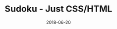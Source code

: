 ---
title: 'Sudoku - Just CSS/HTML'
description: 'Complete a sudoku puzzle without Javascript or server-side interaction.'
gametype: 'easy'
gameid: 55
date: 2018-06-20
tags: []
draft: false
type: 'games'
num19: [{'idx':1,'arr1':[1,2,3,4,5,6,7,8,9],'arr2':[1,2,3,4,5,6,7,8,9]},{'idx':2,'arr1':[1,2,3,4,5,6,7,8,9],'arr2':[1,2,3,4,5,6,7,8,9]},{'idx':3,'arr1':[1,2,3,4,5,6,7,8,9],'arr2':[1,2,3,4,5,6,7,8,9]},{'idx':4,'arr1':[1,2,3,4,5,6,7,8,9],'arr2':[1,2,3,4,5,6,7,8,9]},{'idx':5,'arr1':[1,2,3,4,5,6,7,8,9],'arr2':[1,2,3,4,5,6,7,8,9]},{'idx':6,'arr1':[1,2,3,4,5,6,7,8,9],'arr2':[1,2,3,4,5,6,7,8,9]},{'idx':7,'arr1':[1,2,3,4,5,6,7,8,9],'arr2':[1,2,3,4,5,6,7,8,9]},{'idx':8,'arr1':[1,2,3,4,5,6,7,8,9],'arr2':[1,2,3,4,5,6,7,8,9]},{'idx':9,'arr1':[1,2,3,4,5,6,7,8,9],'arr2':[1,2,3,4,5,6,7,8,9]}]
puzzle: [[9, 0, 0, 3, 6, 5, 0, 0, 7], [0, 0, 0, 4, 0, 0, 0, 0, 0], [0, 0, 6, 0, 9, 0, 5, 0, 0], [7, 0, 0, 0, 0, 0, 0, 5, 4], [4, 0, 2, 0, 1, 0, 6, 0, 3], [5, 8, 0, 0, 0, 0, 0, 0, 1], [0, 0, 8, 0, 2, 0, 7, 0, 0], [0, 0, 0, 0, 0, 3, 0, 0, 0], [2, 0, 0, 8, 7, 1, 0, 0, 5]]
layout: 'sudokucssstatic'
---